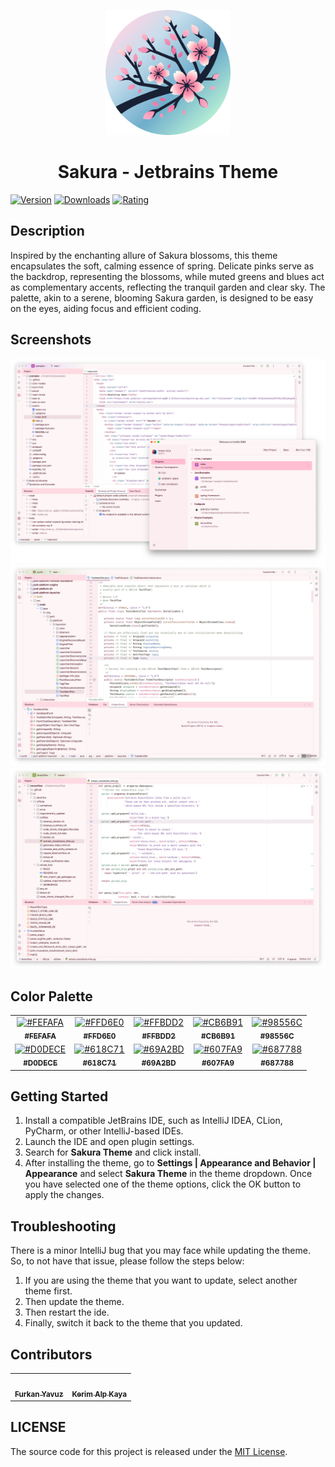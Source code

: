 <p align="center">
   <a href="https://plugins.jetbrains.com/plugin/22872-sakura-theme">
    <img src="icon.png" alt="Logo" width=200>
  </a>
</p>

<h1 align="center">
Sakura - Jetbrains Theme
</h1>

[![Version](https://img.shields.io/jetbrains/plugin/v/22872-sakura-theme.svg?label=Version&style=for-the-badge&logo=jetbrains)](https://plugins.jetbrains.com/plugin/22872-sakura-theme)
[![Downloads](https://img.shields.io/jetbrains/plugin/d/22872-sakura-theme.svg?style=for-the-badge&logo=jetbrains)](https://plugins.jetbrains.com/plugin/22872-sakura-theme)
[![Rating](https://img.shields.io/jetbrains/plugin/r/rating/22872-sakura-theme?label=Rating&style=for-the-badge&logo=jetbrains)](https://plugins.jetbrains.com/plugin/22872-sakura-theme)

## Description

Inspired by the enchanting allure of Sakura blossoms, this theme encapsulates the soft, calming essence of spring.
Delicate pinks serve as the backdrop, representing the blossoms, while muted greens and blues act as
complementary accents, reflecting the tranquil garden and clear sky. The palette, akin to a serene, blooming Sakura
garden, is designed to be easy on the eyes, aiding focus and efficient coding.

## Screenshots

<img src="screenshot-1.png" alt="screenshot">
<img src="screenshot-2.png" alt="screenshot">
<img src="screenshot-3.png" alt="screenshot">

## Color Palette

<table>
   <tr>
      <td align="center"><a href="https://codigrate.com/en-US/tools/color/FEFAFA"><img src="https://codigrate.com/util/color/FEFAFA.png" alt="#FEFAFA"><br/><sub><b>#FEFAFA</b></sub><br/></a></td>
      <td align="center"><a href="https://codigrate.com/en-US/tools/color/FFD6E0"><img src="https://codigrate.com/util/color/FFD6E0.png" alt="#FFD6E0"><br/><sub><b>#FFD6E0</b></sub><br/></a></td>
      <td align="center"><a href="https://codigrate.com/en-US/tools/color/FFBDD2"><img src="https://codigrate.com/util/color/FFBDD2.png" alt="#FFBDD2"><br/><sub><b>#FFBDD2</b></sub><br/></a></td>
      <td align="center"><a href="https://codigrate.com/en-US/tools/color/CB6B91"><img src="https://codigrate.com/util/color/CB6B91.png" alt="#CB6B91"><br/><sub><b>#CB6B91</b></sub><br/></a></td>
      <td align="center"><a href="https://codigrate.com/en-US/tools/color/98556C"><img src="https://codigrate.com/util/color/98556C.png" alt="#98556C"><br/><sub><b>#98556C</b></sub><br/></a></td>
   </tr>
   <tr>
      <td align="center"><a href="https://codigrate.com/en-US/tools/color/D0DECE"><img src="https://codigrate.com/util/color/D0DECE.png" alt="#D0DECE"><br/><sub><b>#D0DECE</b></sub><br/></a></td>
      <td align="center"><a href="https://codigrate.com/en-US/tools/color/618C71"><img src="https://codigrate.com/util/color/618C71.png" alt="#618C71"><br/><sub><b>#618C71</b></sub><br/></a></td>
      <td align="center"><a href="https://codigrate.com/en-US/tools/color/69A2BD"><img src="https://codigrate.com/util/color/69A2BD.png" alt="#69A2BD"><br/><sub><b>#69A2BD</b></sub><br/></a></td>
      <td align="center"><a href="https://codigrate.com/en-US/tools/color/607FA9"><img src="https://codigrate.com/util/color/607FA9.png" alt="#607FA9"><br/><sub><b>#607FA9</b></sub><br/></a></td>
      <td align="center"><a href="https://codigrate.com/en-US/tools/color/687788"><img src="https://codigrate.com/util/color/687788.png" alt="#687788"><br/><sub><b>#687788</b></sub><br/></a></td>
   </tr>
</table>

## Getting Started

1. Install a compatible JetBrains IDE, such as IntelliJ IDEA, CLion, PyCharm, or other IntelliJ-based IDEs.
2. Launch the IDE and open plugin settings.
3. Search for **Sakura Theme** and click install.
4. After installing the theme, go to **Settings | Appearance and Behavior | Appearance** and select **Sakura Theme** in
   the theme dropdown. Once you have selected one of the theme options, click the OK button to apply the changes.

## Troubleshooting

There is a minor IntelliJ bug that you may face while updating the theme.
So, to not have that issue, please follow the steps below:

1. If you are using the theme that you want to update, select another theme first.
2. Then update the theme.
3. Then restart the ide.
4. Finally, switch it back to the theme that you updated.

## Contributors

<!-- ALL-CONTRIBUTORS-LIST:START - Do not remove or modify this section -->
<!-- prettier-ignore-start -->
<!-- markdownlint-disable -->
<table>
  <tr>
    <td align="center"><a href="https://github.com/furknyavuz"><img src="https://avatars0.githubusercontent.com/u/2248168?s=460&u=435ef6ade0785a7a135ce56cae751fb3ade1d126&v=4" width="100px;" alt=""/><br /><sub><b>Furkan Yavuz</b></sub></a><br /></td>
    <td align="center"><a href="https://github.com/kerimalp"><img src="https://avatars.githubusercontent.com/u/90132495?v=4" width="100px;" alt=""/><br /><sub><b>Kerim Alp Kaya</b></sub></a><br /></td>
  </tr>
</table>

<!-- markdownlint-enable -->
<!-- prettier-ignore-end -->

<!-- ALL-CONTRIBUTORS-LIST:END -->

## LICENSE

The source code for this project is released under the [MIT License](LICENSE).
